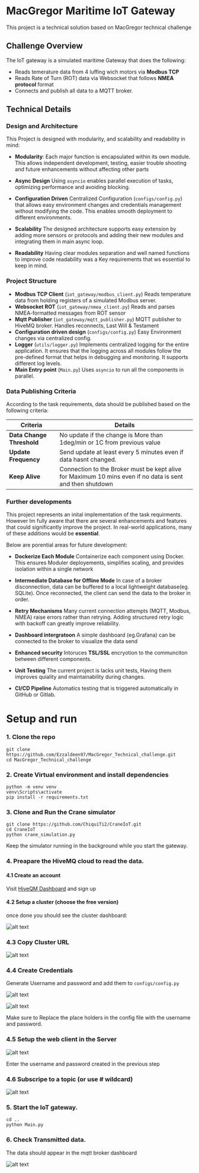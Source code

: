 # MacGregor Maritime IoT Gateway

This project is a technical solution based on MacGregor technical challenge

## Challenge Overview
The IoT gateway is a simulated maritime Gateway that does the following:
- Reads temerature data from 4 luffing wich motors via **Modbus TCP**
- Reads Rate of Turn (ROT) data via Websocket that follows **NMEA protocol** format
- Connects and publish all data to a MQTT broker.


## Technical Details
### Design and Architecture
This Project is designed with modularity, and scalability and readability in mind:
- **Modularity**:
Each major function is encapsulated within its own module. This allows independent development, testing, easier trouble shooting and future enhancements without affecting other parts

- **Async Design**
Using `asyncio` enables parallel execution of tasks, optimizing performance and avoiding blocking.
- **Configuration Driven**
Centralized Configuration (`configs/config.py`) that allows easy environment changes and credentials management without modifying  the code. This enables smooth deployment to different environments.
- **Scalability**
The designed architecture supports easy extension by adding more sensors or protocols and adding their new modules and integrating them in main async loop.
- **Readability**
Having clear modules separation and well named functions to improve code readability was a Key requirements that ws essential to keep in mind.
### Project Structure
- **Modbus TCP Client** (`iot_gateway/modbus_client.py`)
Reads temperature data from holding registers of a simulated Modbus server.
- **Websocket ROT**  (`iot_gateway/nmea_client.py`)
Reads and parses NMEA-formatted messages from ROT sensor
- **Mqtt Publisher** (`iot_gateway/mqtt_publisher.py`) MQTT publisher to HiveMQ broker. Handles reconnects, Last Will & Testament
- **Configuration driven design** (`configs/config.py`)
Easy Environment changes via centralized config.
- **Logger** (`utils/logger.py`)
Implements centralized logging for the entire application.
It ensures that the logging across all modules follow the pre-defined format that helps in debugging and monitoring.
It supports different log levels.
- **Main Entry point**  (`Main.py`)
Uses `asyncio` to run all the components in parallel.

### Data Publishing Criteria
According to the task requirements, data should be published based on the following criteria:


| Criteria    | Details |
| -------- | ------- |
| **Data Change Threshold**	  | No update if the change is More than 1deg/min or 1C from previous value     |
| **Update Frequency** | Send update at least every 5 minutes even if data hasnt changed.     |
| **Keep Alive** | Connection to the Broker must be kept alive for Maximum 10 mins even if no data is sent and then shutdown   |
### Further developments
This project represents an inital implementation of the task requirments. However Im fully aware that there are several enhancements and features that could significantly improve the project. In real-world applications, many of these additions would be **essential**.

Below are  porential areas for future development:
- **Dockerize Each Module**
Containerize each component using Docker. This ensures Moduler deployements, simplifies scaling, and provides isolation within a single network
- **Intermediate Database for Offline Mode** In case of a broker disconnection, data can be buffered to a local lightweight database(eg. SQLite).
Once reconnected, the client can send the data to the broker in order.
- **Retry Mechanisms**
Many current connection attempts (MQTT, Modbus, NMEA) raise errors rather than retrying. Adding structured retry logic with backoff can greatly improve reliability.
- **Dashboard intergratoon**
A simple dashboard (eg.Grafana) can be connected to the broker to visualize the data send 
- **Enhanced security** 
Intoruces **TSL/SSL** encryotion to the communciton between different components.

- **Unit Testing**
The current project is lacks unit tests, Having them improves quiality and maintainability during changes.
- **CI/CD Pipeline**
Automatics testing that is triggered automatically in GitHub or Gitlab.



# Setup and run
### 1. Clone the repo 
```
git clone https://github.com/Ezzaldeen97/MacGregor_Technical_challenge.git
cd MacGregor_Technical_challenge
```

### 2. Create Virtual environment and install dependencies
```
python -m venv venv
venv\Scripts\activate
pip install -r requirements.txt
```

### 3. Clone and Run the Crane simulator

```
git clone https://github.com/ChiquiTi2/CraneIoT.git
cd CraneIoT
python crane_simulation.py
```
Keep the simulator running in the background while you start the gateway.


### 4. Preapare the HiveMQ cloud to read the data.
#### 4.1 Create an account
Visit [HiveQM Dashboard](https://www.mqtt-dashboard.com/) and sign up
#### 4.2 Setup a cluster (choose the free version)
once done you should see the cluster dashboard: 

![alt text](utils/pics/image.png)

### 4.3 Copy Cluster URL 
![alt text](utils/pics/image-1.png)

### 4.4 Create Credentials 
Generate Username and password and add them to ```configs/config.py```

![alt text](utils/pics/image-2.png)

![alt text](utils/pics/image-3.png)

Make sure to Replace the place holders in the config file with the username and password.
### 4.5 Setup the web client in the Server
![alt text](utils/pics/image-4.png)

Enter the username and password created in the previous step

### 4.6 Subscripe to a topic (or use # wildcard)
![alt text](utils/pics/image-5.png)


### 5. Start the IoT gateway.
```
cd ..
python Main.py
```


### 6. Check Transmitted data.

The data should appear in the mqtt broker dashboard

![alt text](utils/pics/image-6.png)

